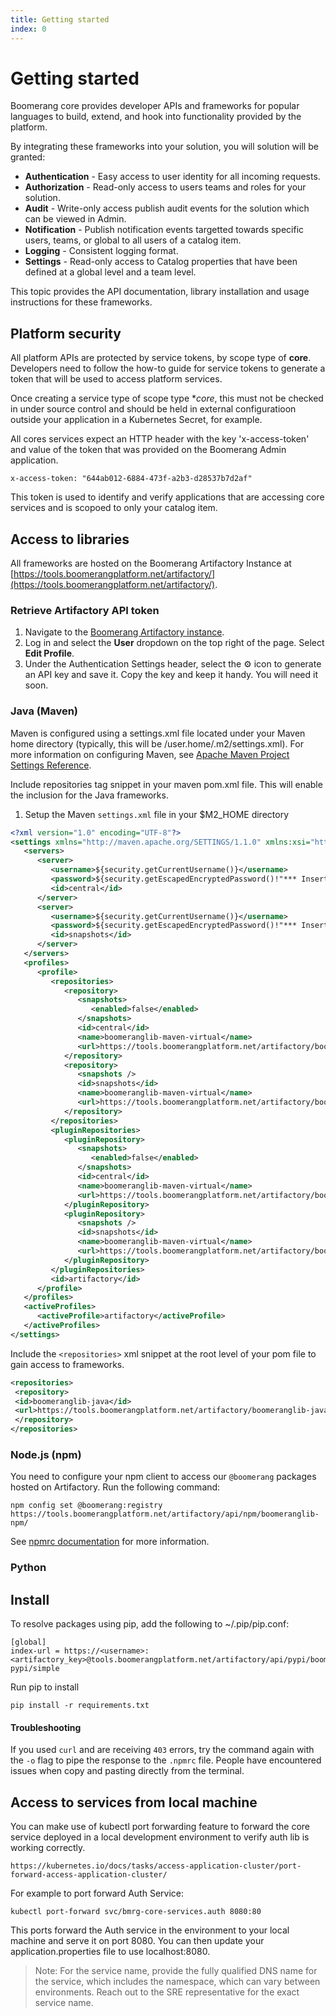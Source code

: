```yaml
---
title: Getting started
index: 0
---
```


# Getting started

Boomerang core provides developer APIs and frameworks for popular languages to build, extend, and hook into functionality provided by the platform.

By integrating these frameworks into your solution, you will solution will be granted:

- **Authentication** - Easy access to user identity for all incoming requests.
- **Authorization** - Read-only access to users teams and roles for your solution.
- **Audit** - Write-only access publish audit events for the solution which can be viewed in Admin.
- **Notification** - Publish notification events targetted towards specific users, teams, or global to all users of a catalog item.
- **Logging** - Consistent logging format.
- **Settings** - Read-only access to Catalog properties that have been defined at a global level and a team level.

This topic provides the API documentation, library installation and usage instructions for these frameworks.

## Platform security

All platform APIs are protected by service tokens, by scope type of **core**. Developers need to follow the how-to guide for service tokens to generate a token that will be used to access platform services.

Once creating a service type of scope type \*_core_, this must not be checked in under source control and should be held in external configuratioon outside your application in a Kubernetes Secret, for example.

All cores services expect an HTTP header with the key 'x-access-token' and value of the token that was provided on the Boomerang Admin application.

```shell
x-access-token: "644ab012-6884-473f-a2b3-d28537b7d2af"
```

This token is used to identify and verify applications that are accessing core services and is scopoed to only your catalog item.

## Access to libraries

All frameworks are hosted on the Boomerang Artifactory Instance at [https://tools.boomerangplatform.net/artifactory/](https://tools.boomerangplatform.net/artifactory/).

### Retrieve Artifactory API token

1. Navigate to the [Boomerang Artifactory instance](https://tools.boomerangplatform.net/artifactory).
2. Log in and select the **User** dropdown on the top right of the page. Select **Edit Profile**.
3. Under the Authentication Settings header, select the ⚙ icon to generate an API key and save it. Copy the key and keep it handy. You will need it soon.

### Java (Maven)

Maven is configured using a settings.xml file located under your Maven home directory (typically, this will be /user.home/.m2/settings.xml). For more information on configuring Maven, see [Apache Maven Project Settings Reference](https://maven.apache.org/settings.html).

Include repositories tag snippet in your maven pom.xml file. This will enable the inclusion for the Java frameworks.

1. Setup the Maven `settings.xml` file in your \$M2_HOME directory

```xml
<?xml version="1.0" encoding="UTF-8"?>
<settings xmlns="http://maven.apache.org/SETTINGS/1.1.0" xmlns:xsi="http://www.w3.org/2001/XMLSchema-instance" xsi:schemaLocation="http://maven.apache.org/SETTINGS/1.1.0 http://maven.apache.org/xsd/settings-1.1.0.xsd">
   <servers>
      <server>
         <username>${security.getCurrentUsername()}</username>
         <password>${security.getEscapedEncryptedPassword()!"*** Insert encrypted password here ***"}</password>
         <id>central</id>
      </server>
      <server>
         <username>${security.getCurrentUsername()}</username>
         <password>${security.getEscapedEncryptedPassword()!"*** Insert encrypted password here ***"}</password>
         <id>snapshots</id>
      </server>
   </servers>
   <profiles>
      <profile>
         <repositories>
            <repository>
               <snapshots>
                  <enabled>false</enabled>
               </snapshots>
               <id>central</id>
               <name>boomeranglib-maven-virtual</name>
               <url>https://tools.boomerangplatform.net/artifactory/boomeranglib-maven-virtual</url>
            </repository>
            <repository>
               <snapshots />
               <id>snapshots</id>
               <name>boomeranglib-maven-virtual</name>
               <url>https://tools.boomerangplatform.net/artifactory/boomeranglib-maven-virtual</url>
            </repository>
         </repositories>
         <pluginRepositories>
            <pluginRepository>
               <snapshots>
                  <enabled>false</enabled>
               </snapshots>
               <id>central</id>
               <name>boomeranglib-maven-virtual</name>
               <url>https://tools.boomerangplatform.net/artifactory/boomeranglib-maven-virtual</url>
            </pluginRepository>
            <pluginRepository>
               <snapshots />
               <id>snapshots</id>
               <name>boomeranglib-maven-virtual</name>
               <url>https://tools.boomerangplatform.net/artifactory/boomeranglib-maven-virtual</url>
            </pluginRepository>
         </pluginRepositories>
         <id>artifactory</id>
      </profile>
   </profiles>
   <activeProfiles>
      <activeProfile>artifactory</activeProfile>
   </activeProfiles>
</settings>
```

Include the `<repositories>` xml snippet at the root level of your pom file to gain access to frameworks.

```xml
<repositories>
 <repository>
 <id>boomeranglib-java</id>
 <url>https://tools.boomerangplatform.net/artifactory/boomeranglib-java</url>
 </repository>
</repositories>
```

### Node.js (npm)

You need to configure your npm client to access our `@boomerang` packages hosted on Artifactory. Run the following command:

```shell
npm config set @boomerang:registry https://tools.boomerangplatform.net/artifactory/api/npm/boomeranglib-npm/
```

See [npmrc documentation](https://docs.npmjs.com/configuring-npm/npmrc.html) for more information.


### Python

## Install

To resolve packages using pip, add the following to ~/.pip/pip.conf:

```shell
[global]
index-url = https://<username>:<artifactory_key>@tools.boomerangplatform.net/artifactory/api/pypi/boomeranglib-pypi/simple
```

Run pip to install

```shell
pip install -r requirements.txt
```

#### Troubleshooting

If you used `curl` and are receiving `403` errors, try the command again with the `-o` flag to pipe the response to the `.npmrc` file. People have encountered issues when copy and pasting directly from the terminal.

## Access to services from local machine

You can make use of kubectl port forwarding feature to forward the core service deployed in a local development environment to verify auth lib is working correctly.

`https://kubernetes.io/docs/tasks/access-application-cluster/port-forward-access-application-cluster/`

For example to port forward Auth Service:

```shell
kubectl port-forward svc/bmrg-core-services.auth 8080:80
```

This ports forward the Auth service in the environment to your local machine and serve it on port 8080. You can then update your application.properties file to use localhost:8080.

> Note: For the service name, provide the fully qualified DNS name for the service, which includes the namespace, which can vary between environments. Reach out to the SRE representative for the exact service name.
